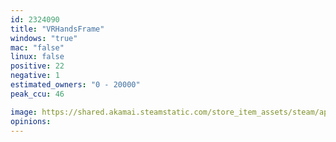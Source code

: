 ```yaml
---
id: 2324090
title: "VRHandsFrame"
windows: "true"
mac: "false"
linux: false
positive: 22
negative: 1
estimated_owners: "0 - 20000"
peak_ccu: 46

image: https://shared.akamai.steamstatic.com/store_item_assets/steam/apps/2324090/header.jpg?t=1732816394
opinions:
---
```

